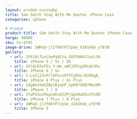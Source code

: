 ```yaml
---
layout: produk-casinghp
title: Sam Smith Stay With Me Quotes iPhone Case
categories: iphone

# Produk
product-title: Sam Smith Stay With Me Quotes iPhone Case
harga: 90000
sku: hn-0745
image-drive: 1WMuQ-jl2f86YP7JpUe_4JEGhde_ufEYB
gallery:
  - url: 1F0JAifLeihwPq0Zza_GQfPAN4J1uzL5A
    title: iPhone 5 / 5s / SE
  - url: 1klGLRZnFEv_Y-We_uWTjPDlg2MiACdhv
    title: iPhone 6 / 6s
  - url: 1-Ln2j2JcPrlbFncnPVTCyDGLrO2OUgA_
    title: iPhone 6 Plus / 6s Plus
  - url: 1dg0e3tmXZ8ptBjqVP_kpKR7SKQ7MezKM
    title: iPhone 7 / 8
  - url: 1FwPG3ovRkgsUKsK5ZPjSph8aRZu7Fo9O
    title: iPhone 7 Plus / 8 Plus
  - url: 1WMuQ-jl2f86YP7JpUe_4JEGhde_ufEYB
    title: iPhone X
---
```

